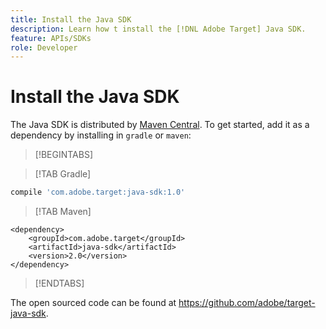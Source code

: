 ```yaml
---
title: Install the Java SDK
description: Learn how t install the [!DNL Adobe Target] Java SDK.
feature: APIs/SDKs
role: Developer
---
```

# Install the Java SDK

The Java SDK is distributed by [Maven Central](https://search.maven.org/artifact/com.adobe.target/target-java-sdk). To get started, add it as a dependency by installing in `gradle` or `maven`:

>[!BEGINTABS]

>[!TAB Gradle]

```javascript {line-numbers="true"
compile 'com.adobe.target:java-sdk:1.0'
```

>[!TAB Maven]

```markup
<dependency>
    <groupId>com.adobe.target</groupId>
    <artifactId>java-sdk</artifactId>
    <version>2.0</version>
</dependency>
```

>[!ENDTABS]

The open sourced code can be found at <https://github.com/adobe/target-java-sdk>.
